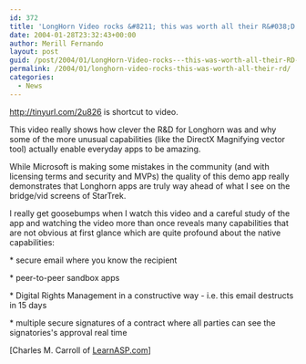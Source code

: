 ```yaml
---
id: 372
title: 'LongHorn Video rocks &#8211; this was worth all their R&#038;D'
date: 2004-01-28T23:32:43+00:00
author: Merill Fernando
layout: post
guid: /post/2004/01/LongHorn-Video-rocks---this-was-worth-all-their-RD-.aspx
permalink: /2004/01/longhorn-video-rocks-this-was-worth-all-their-rd/
categories:
  - News
---
```

<body xmlns="http://www.w3.org/1999/xhtml">
    <div class="Section1">
        <p class="MsoNormal">
            <a href="http://tinyurl.com/2u826">http://tinyurl.com/2u826</a> is shortcut to video.
        </p>
        <p class="MsoNormal">
            This video really shows how clever the R&amp;D for Longhorn was and why some of the
            more unusual capabilities (like the DirectX Magnifying vector tool) actually enable
            everyday apps to be amazing.
        </p>
        <p class="MsoNormal">
            While Microsoft is making some mistakes in the community (and with licensing terms
            and security and MVPs) the quality of this demo app really demonstrates that Longhorn
            apps are truly way ahead of what I see on the bridge/vid screens of StarTrek.
        </p>
        <p class="MsoNormal">
            I really get goosebumps when I watch this video and a careful study of the app and
            watching the video more than once reveals many capabilities that are not obvious at
            first glance which are quite profound about the native capabilities:
        </p>
        <p class="MsoNormal">
            * secure email where you know the recipient
        </p>
        <p class="MsoNormal">
            * peer-to-peer sandbox apps
        </p>
        <p class="MsoNormal">
            * Digital Rights Management in a constructive way - i.e. this email destructs in 15
            days
        </p>
        <p class="MsoNormal">
            * multiple secure signatures of a contract where all parties can see the signatories's
            approval real time
        </p>
        <p class="MsoNormal">
            [Charles M. Carroll of <a href="http://www.learnasp.com/">LearnASP.com</a>]
        </p>
    </div>
</body>